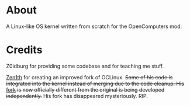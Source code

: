 # About
A Linux-like OS kernel written from scratch for the OpenComputers mod.

# Credits
Z0idburg for providing some codebase and for teaching me stuff.

[Zen1th](https://github.com/zenith391/) for creating an improved fork of OCLinux. ~~Some of his code is integrated into the kernel instead of merging due to the code cleanup. His [fork](https://github.com/zenith391/OCLinux) is now officially different from the original is being developed independently.~~ His fork has disappeared mysteriously. RIP.
